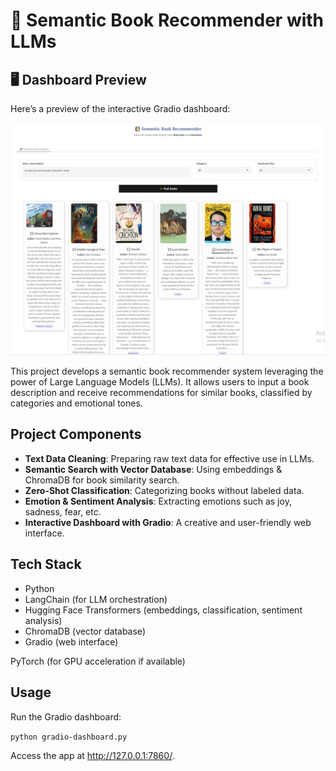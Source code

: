 # 📘 Semantic Book Recommender with LLMs

## 🖥️ Dashboard Preview
Here’s a preview of the interactive Gradio dashboard:

![Dashboard Screenshot](dasboard.png)

This project develops a semantic book recommender system leveraging the power of Large Language Models (LLMs).
It allows users to input a book description and receive recommendations for similar books, classified by categories and emotional tones.

## Project Components

- **Text Data Cleaning**: Preparing raw text data for effective use in LLMs.  
- **Semantic Search with Vector Database**: Using embeddings & ChromaDB for book similarity search.  
- **Zero-Shot Classification**: Categorizing books without labeled data.  
- **Emotion & Sentiment Analysis**: Extracting emotions such as joy, sadness, fear, etc.  
- **Interactive Dashboard with Gradio**: A creative and user-friendly web interface. 

## Tech Stack
- Python
- LangChain (for LLM orchestration)
- Hugging Face Transformers (embeddings, classification, sentiment analysis)
- ChromaDB (vector database)
- Gradio (web interface)

PyTorch (for GPU acceleration if available)

## Usage

Run the Gradio dashboard:

`python gradio-dashboard.py`

Access the app at http://127.0.0.1:7860/.

